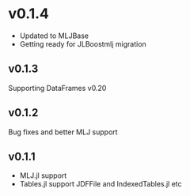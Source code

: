 # v0.1.4
* Updated to MLJBase
* Getting ready for JLBoostmlj migration

## v0.1.3
Supporting DataFrames v0.20

## v0.1.2
Bug fixes and better MLJ support

## v0.1.1
* MLJ.jl support
* Tables.jl support JDFFile and IndexedTables.jl etc
